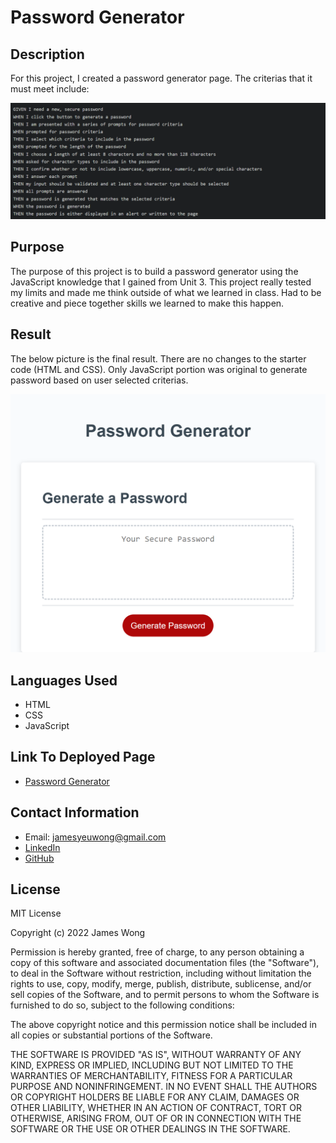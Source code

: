 # Password Generator

## Description

For this project, I created a password generator page. The criterias that it must meet include:

![This is an image of the criteria needed for password generator](/assets/image/criteria-screenshot.png)

## Purpose

The purpose of this project is to build a password generator using the JavaScript knowledge that I gained from Unit 3. This project really tested my limits and made me think outside of what we learned in class. Had to be creative and piece together skills we learned to make this happen.

## Result

The below picture is the final result. There are no changes to the starter code (HTML and CSS). Only JavaScript portion was original to generate password based on user selected criterias.

![This is an image of the final product of the password generator](/assets/image/password-generator-screenshot.png)

## Languages Used

- HTML
- CSS
- JavaScript

## Link To Deployed Page

- [Password Generator](https://james-y-wong.github.io/hw-3-password-generator/)

## Contact Information

- Email: jamesyeuwong@gmail.com
- [LinkedIn](https://www.linkedin.com/in/james-wong-90652497)
- [GitHub](https://github.com/James-Y-Wong)

## License

MIT License

Copyright (c) 2022 James Wong

Permission is hereby granted, free of charge, to any person obtaining a copy
of this software and associated documentation files (the "Software"), to deal
in the Software without restriction, including without limitation the rights
to use, copy, modify, merge, publish, distribute, sublicense, and/or sell
copies of the Software, and to permit persons to whom the Software is
furnished to do so, subject to the following conditions:

The above copyright notice and this permission notice shall be included in all
copies or substantial portions of the Software.

THE SOFTWARE IS PROVIDED "AS IS", WITHOUT WARRANTY OF ANY KIND, EXPRESS OR
IMPLIED, INCLUDING BUT NOT LIMITED TO THE WARRANTIES OF MERCHANTABILITY,
FITNESS FOR A PARTICULAR PURPOSE AND NONINFRINGEMENT. IN NO EVENT SHALL THE
AUTHORS OR COPYRIGHT HOLDERS BE LIABLE FOR ANY CLAIM, DAMAGES OR OTHER
LIABILITY, WHETHER IN AN ACTION OF CONTRACT, TORT OR OTHERWISE, ARISING FROM,
OUT OF OR IN CONNECTION WITH THE SOFTWARE OR THE USE OR OTHER DEALINGS IN THE
SOFTWARE.